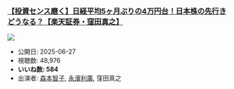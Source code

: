 ### [【投資センス磨く】日経平均5ヶ月ぶりの4万円台！日本株の先行きどうなる？【楽天証券・窪田真之】](https://www.youtube.com/watch?v=F6F12LBWZZU)
[![](https://img.youtube.com/vi/F6F12LBWZZU/sddefault.jpg)](https://www.youtube.com/watch?v=F6F12LBWZZU)
-   公開日: 2025-06-27
-   視聴数: 48,976
-   **いいね数: 584**
-   出演者: [森本智子](/rehacq_fan/people/森本智子 "wikilink"), [永濱利廣](/rehacq_fan/people/永濱利廣 "wikilink"), 窪田真之
